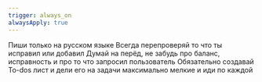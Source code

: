 ```yaml
---
trigger: always_on
alwaysApply: true
---
```

Пиши только на русском языке
Всегда перепроверяй то что ты исправил или добавил 
Думай на перёд, не забудь про баланс, исправность и про то что запросил пользователь
Обязательно создавай To-dos лист и дели его на задачи максимально мелкие и иди по каждой
